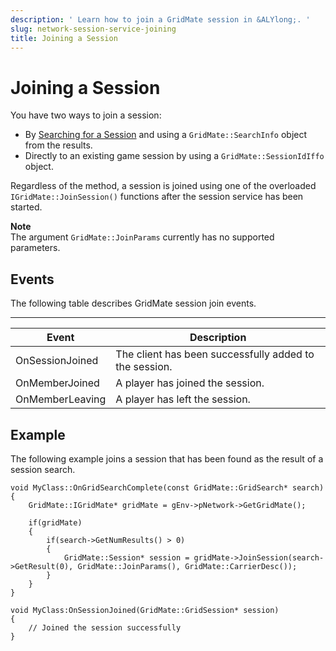```yaml
---
description: ' Learn how to join a GridMate session in &ALYlong;. '
slug: network-session-service-joining
title: Joining a Session
---
```

# Joining a Session<a name="network-session-service-joining"></a>

You have two ways to join a session:
+ By [Searching for a Session](network-session-service-searching.md) and using a `GridMate::SearchInfo` object from the results\.
+ Directly to an existing game session by using a `GridMate::SessionIdIffo` object\.

Regardless of the method, a session is joined using one of the overloaded `IGridMate::JoinSession()` functions after the session service has been started\.

**Note**  
The argument `GridMate::JoinParams` currently has no supported parameters\.

## Events<a name="network-session-service-joining-events"></a>

The following table describes GridMate session join events\.


****  

| **Event** | **Description** | 
| --- | --- | 
| OnSessionJoined | The client has been successfully added to the session\. | 
| OnMemberJoined | A player has joined the session\. | 
| OnMemberLeaving | A player has left the session\. | 

## Example<a name="network-session-service-joining-example"></a>

The following example joins a session that has been found as the result of a session search\.

```
void MyClass::OnGridSearchComplete(const GridMate::GridSearch* search)
{
    GridMate::IGridMate* gridMate = gEnv->pNetwork->GetGridMate();

    if(gridMate)
    {
        if(search->GetNumResults() > 0)
        {
            GridMate::Session* session = gridMate->JoinSession(search->GetResult(0), GridMate::JoinParams(), GridMate::CarrierDesc());
        }
    }
}

void MyClass:OnSessionJoined(GridMate::GridSession* session)
{
    // Joined the session successfully
}
```
